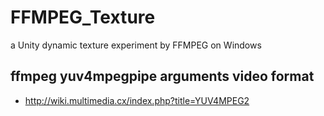 # FFMPEG_Texture
a Unity dynamic texture experiment by FFMPEG on Windows

## ffmpeg yuv4mpegpipe arguments video format
* http://wiki.multimedia.cx/index.php?title=YUV4MPEG2
